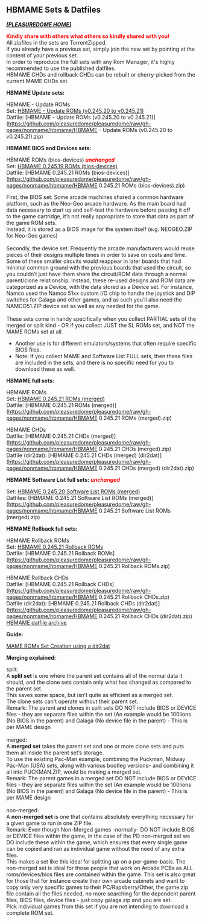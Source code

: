 ## HBMAME Sets & Datfiles

<i><b>[[PLEASUREDOME HOME]](https://pleasuredome.github.io/pleasuredome/index.html)</b></i><br>

<b><span style="color: red;">Kindly share with others what others so kindly shared with you!</span></b><br>
All zipfiles in the sets are TorrentZipped.<br>
If you already have a previous set, simply join the new set by pointing at the content of your previous set.<br>
In order to reproduce the full sets with any Rom Manager, it's highly recommended to use the published datfiles.<br>
HBMAME CHDs and rollback CHDs can be rebuilt or cherry-picked from the current MAME CHDs set.<br>

<b>HBMAME Update sets:</b>

HBMAME - Update ROMs<br>
Set: [HBMAME - Update ROMs (v0.245.20 to v0.245.21)](magnet:?xt=urn:btih:b96eb76fa44c15ce82ab1702e02e66f358294bd1&dn=HBMAME%20-%20Update%20ROMs%20%28v0.245.20%20to%20v0.245.21%29&tr=udp%3A%2F%2Ftracker.opentrackr.org%3A1337%2Fannounce&tr=udp%3A%2F%2Fbt2.archive.org%3A6969%2Fannounce)<br>
Datfile: [HBMAME - Update ROMs (v0.245.20 to v0.245.21)](https://github.com/pleasuredome/pleasuredome/raw/gh-pages/nonmame/hbmame/HBMAME - Update ROMs (v0.245.20 to v0.245.21).zip)<br>

<b>HBMAME BIOS and Devices sets:</b>

HBMAME ROMs (bios-devices)<i><b><span style="color: red"> unchanged </span></b></i><br>
Set: [HBMAME 0.245.19 ROMs (bios-devices)](magnet:?xt=urn:btih:e52b80dd75c0853264be3aef223d4283b38593d7&dn=HBMAME%200.245.19%20ROMs%20%28bios-devices%29&tr=udp%3A%2F%2Ftracker.opentrackr.org%3A1337%2Fannounce&tr=udp%3A%2F%2Fbt2.archive.org%3A6969%2Fannounce)<br>
Datfile: [HBMAME 0.245.21 ROMs (bios-devices)](https://github.com/pleasuredome/pleasuredome/raw/gh-pages/nonmame/hbmame/HBMAME 0.245.21 ROMs (bios-devices).zip)<br>

First, the BIOS set: Some arcade machines shared a common hardware platform, such as the Neo-Geo arcade hardware. As the main board had data necessary to start up and self-test the hardware before passing it off to the game cartridge, it’s not really appropriate to store that data as part of the game ROM sets.<br>
Instead, it is stored as a BIOS image for the system itself (e.g. NEOGEO.ZIP for Neo-Geo games)<br>
<br>
Secondly, the device set. Frequently the arcade manufacturers would reuse pieces of their designs multiple times in order to save on costs and time.<br>
Some of these smaller circuits would reappear in later boards that had minimal common ground with the previous boards that used the circuit, so you couldn’t just have them share the circuit/ROM data through a normal parent/clone relationship. Instead, these re-used designs and ROM data are categorized as a Device, with the data stored as a Device set. For instance, Namco used the Namco 51xx custom I/O chip to handle the joystick and DIP switches for Galaga and other games, and as such you’ll also need the NAMCO51.ZIP device set as well as any needed for the game.<br>
<br>
These sets come in handy specifically when you collect PARTIAL sets of the merged or split kind - OR if you collect JUST the SL ROMs set, and NOT the MAME ROMs set at all.<br>
- Another use is for different emulators/systems that often require specific BIOS files.<br>
- Note: If you collect MAME and Software List FULL sets, then these files are included in the sets, and there is no specific need for you to download these as well.<br>

<b>HBMAME full sets:</b>

HBMAME ROMs<br>
Set: [HBMAME 0.245.21 ROMs (merged)](magnet:?xt=urn:btih:97307068a1f43fd952a70ed0e7cfeb0814fd4c75&dn=HBMAME%200.245.21%20ROMs%20%28merged%29&tr=udp%3A%2F%2Ftracker.opentrackr.org%3A1337%2Fannounce&tr=udp%3A%2F%2Fbt2.archive.org%3A6969%2Fannounce)<br>
Datfile: [HBMAME 0.245.21 ROMs (merged)](https://github.com/pleasuredome/pleasuredome/raw/gh-pages/nonmame/hbmame/HBMAME 0.245.21 ROMs (merged).zip)<br>

HBMAME CHDs<br>
Datfile: [HBMAME 0.245.21 CHDs (merged)](https://github.com/pleasuredome/pleasuredome/raw/gh-pages/nonmame/hbmame/HBMAME 0.245.21 CHDs (merged).zip)<br>
Datfile (dir2dat): [HBMAME 0.245.21 CHDs (merged) (dir2dat)](https://github.com/pleasuredome/pleasuredome/raw/gh-pages/nonmame/hbmame/HBMAME 0.245.21 CHDs (merged) (dir2dat).zip)<br>

<b>HBMAME Software List full sets:<i><b><span style="color: red"> unchanged </span></b></i></b>

Set: [HBMAME 0.245.20 Software List ROMs (merged)](magnet:?xt=urn:btih:8aa5e224e278e72a4c75d60bf6950d72c1bd3251&dn=HBMAME%200.245.20%20Software%20List%20ROMs%20%28merged%29&tr=udp%3A%2F%2Ftracker.opentrackr.org%3A1337%2Fannounce&tr=udp%3A%2F%2Fbt2.archive.org%3A6969%2Fannounce)<br>
Datfiles: [HBMAME 0.245.21 Software List ROMs (merged)](https://github.com/pleasuredome/pleasuredome/raw/gh-pages/nonmame/hbmame/HBMAME 0.245.21 Software List ROMs (merged).zip)<br>

<b>HBMAME Rollback full sets:</b>

HBMAME Rollback ROMs<br>
Set: [HBMAME 0.245.21 Rollback ROMs](magnet:?xt=urn:btih:b9974189f5e84ef6cd380bb057e372f6b417241e&dn=HBMAME%200.245.21%20Rollback%20ROMs&tr=udp%3A%2F%2Ftracker.opentrackr.org%3A1337%2Fannounce&tr=udp%3A%2F%2Fbt2.archive.org%3A6969%2Fannounce)<br>
Datfile: [HBMAME 0.245.21 Rollback ROMs](https://github.com/pleasuredome/pleasuredome/raw/gh-pages/nonmame/hbmame/HBMAME 0.245.21 Rollback ROMs.zip)<br>

HBMAME Rollback CHDs<br>
Datfile: [HBMAME 0.245.21 Rollback CHDs](https://github.com/pleasuredome/pleasuredome/raw/gh-pages/nonmame/hbmame/HBMAME 0.245.21 Rollback CHDs.zip)<br>
Datfile (dir2dat): [HBMAME 0.245.21 Rollback CHDs (dir2dat)](https://github.com/pleasuredome/pleasuredome/raw/gh-pages/nonmame/hbmame/HBMAME 0.245.21 Rollback CHDs (dir2dat).zip)<br>
[HBMAME datfile archive](https://github.com/pleasuredome/pleasuredome/raw/gh-pages/nonmame/hbmame/MisfitMAME_HBMAME_ROMs.7z)

<b>Guide:</b>

[MAME ROMs Set Creation using a dir2dat](https://pleasuredome.miraheze.org/wiki/MAME_ROMs_Set_Creation_using_a_dir2dat)<br>

<b>Merging explained:</b>

split:<br>
A <b>split set</b> is one where the parent set contains all of the normal data it should, and the clone sets contain only what has changed as compared to the parent set.<br>
This saves some space, but isn’t quite as efficient as a merged set.<br>
The clone sets can't operate without their parent set.<br>
Remark: The parent and clones in split sets DO NOT include BIOS or DEVICE files - they are separate files within the set (An example would be 100lions (No BIOS in the parent) and Galaga (No device file in the parent) - This is per MAME design<br>
<br>
merged:<br>
A <b>merged set</b> takes the parent set and one or more clone sets and puts them all inside the parent set’s storage.<br>
To use the existing Pac-Man example, combining the Puckman, Midway Pac-Man (USA) sets, along with various bootleg versions– and combining it all into PUCKMAN.ZIP, would be making a merged set.<br>
Remark: The parent games in a merged set DO NOT include BIOS or DEVICE files - they are separate files within the set (An example would be 100lions (No BIOS in the parent) and Galaga (No device file in the parent) - This is per MAME design<br>
<br>
non-merged:<br>
A <b>non-merged set</b> is one that contains absolutely everything necessary for a given game to run in one ZIP file.<br>
Remark: Even though Non-Merged games -normally- DO NOT include BIOS or DEVICE files within the game, in the case of the PD non-merged set we DO include these within the game, which ensures that every single game can be copied and ran as individual game without the need of any extra files.<br>
This makes a set like this ideal for splitting up on a per-game-basis.
The non-merged set is ideal for those people that work on Arcade PCBs as ALL roms/devices/bios files are contained within the game. This set is also great for those that for instance create their own arcade cabinets and want to copy only very specific games to their PC/Rapsberry/Other, the game.zip file contain all the files needed, no more searching for the dependent parent files, BIOS files, device files - just copy galaga.zip and you are set.<br>
Pick individual games from this set if you are not intending to download a complete ROM set.
